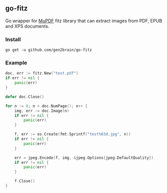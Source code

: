 ## go-fitz

Go wrapper for [MuPDF](http://mupdf.com/) fitz library that can extract images from PDF, EPUB and XPS documents.

### Install

    go get -u github.com/gen2brain/go-fitz

### Example
```go
doc, err := fitz.New("test.pdf")
if err != nil {
    panic(err)
}

defer doc.Close()

for n := 0; n < doc.NumPage(); n++ {
    img, err := doc.Image(n)
    if err != nil {
        panic(err)
    }

    f, err := os.Create(fmt.Sprintf("test%03d.jpg", n))
    if err != nil {
        panic(err)
    }

    err = jpeg.Encode(f, img, &jpeg.Options{jpeg.DefaultQuality})
    if err != nil {
        panic(err)
    }

    f.Close()
}

```
